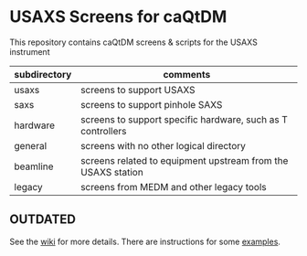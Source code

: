 # USAXS Screens for caQtDM

This repository contains caQtDM screens & scripts for the USAXS instrument

subdirectory | comments
--- | ---
usaxs | screens to support USAXS
saxs | screens to support pinhole SAXS
hardware | screens to support specific hardware, such as T controllers
general | screens with no other logical directory
beamline | screens related to equipment upstream from the USAXS station
legacy | screens from MEDM and other legacy tools

## OUTDATED

See the [wiki](https://git.aps.anl.gov/USAXS/caQtDM/wikis/home) for more details.
There are instructions for some [examples](HOWTO).
